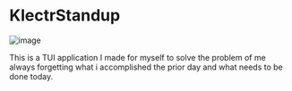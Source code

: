 # KlectrStandup

![image](./public/app.gif)

This is a TUI application I made for myself to solve the problem of me always forgetting what i accomplished the prior day and what needs to be done today. 

